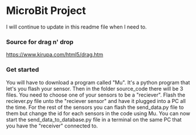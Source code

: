 # MicroBit Project

I will continue to update in this readme file when I need to.



### Source for drag n' drop
https://www.kirupa.com/html5/drag.htm


### Get started

You will have to download a program called "Mu". It's a python program that let's you flash your sensor.
Then in the folder source_code there will be 3 files. You need to choose one of your sensors to be a "reciever".
Flash the reciever.py file unto the "reciever sensor" and have it plugged into a PC all the time.
For the rest of the sensors you can flash the send_data.py file to them but change the id for each sensors in the code using Mu.
You can now start the send_data_to_database.py file in a terminal on the same PC that you have the "receiver" connected to.